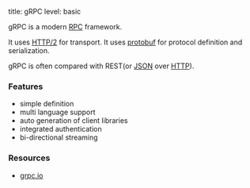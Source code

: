 title: gRPC
level: basic

gRPC is a modern [RPC](/rpc) framework.

It uses [HTTP/2](/http2) for transport. It uses [protobuf](/protobuf) for protocol definition and serialization.

gRPC is often compared with REST(or [JSON](/json) over [HTTP](/http)).

### Features

* simple definition
* multi language support
* auto generation of client libraries
* integrated authentication
* bi-directional streaming

### Resources

* [grpc.io](https://grpc.io)

